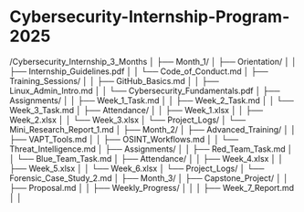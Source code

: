 # Cybersecurity-Internship-Program-2025

/Cybersecurity_Internship_3_Months
│
├── Month_1/
│   ├── Orientation/
│   │   ├── Internship_Guidelines.pdf
│   │   └── Code_of_Conduct.md
│   ├── Training_Sessions/
│   │   ├── GitHub_Basics.md
│   │   ├── Linux_Admin_Intro.md
│   │   └── Cybersecurity_Fundamentals.pdf
│   ├── Assignments/
│   │   ├── Week_1_Task.md
│   │   ├── Week_2_Task.md
│   │   └── Week_3_Task.md
│   ├── Attendance/
│   │   ├── Week_1.xlsx
│   │   ├── Week_2.xlsx
│   │   └── Week_3.xlsx
│   └── Project_Logs/
│       └── Mini_Research_Report_1.md
│
├── Month_2/
│   ├── Advanced_Training/
│   │   ├── VAPT_Tools.md
│   │   ├── OSINT_Workflows.md
│   │   └── Threat_Intelligence.md
│   ├── Assignments/
│   │   ├── Red_Team_Task.md
│   │   └── Blue_Team_Task.md
│   ├── Attendance/
│   │   ├── Week_4.xlsx
│   │   ├── Week_5.xlsx
│   │   └── Week_6.xlsx
│   └── Project_Logs/
│       └── Forensic_Case_Study_2.md
│
├── Month_3/
│   ├── Capstone_Project/
│   │   ├── Proposal.md
│   │   ├── Weekly_Progress/
│   │   │   ├── Week_7_Report.md
│   │
